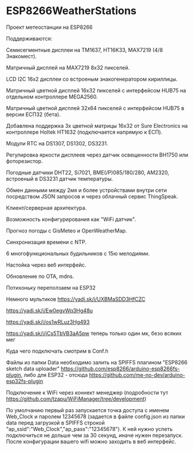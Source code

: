# ESP8266WeatherStations

Проект метеостанции на ESP8266 

Поддерживаются:

Семисегментные дисплеи на TM1637, HT16K33, MAX7219 (4/8 Знакомест).

Матричный дисплей на MAX7219 8х32 пикселей.

LCD I2C 16х2 дисплеи со встроеным знакогенератором кириллицы.

Матричный цветной дисплей 16х32 пикселей с интерфейсом HUB75 на отдельном контроллере MEGA2560. 

Матричный цветной дисплей 32х64 пикселей с интерфейсом HUB75 в версии ЕСП32 (бета). 

Добавлена поддержка 3х цветной матрицы 16х32 от Sure Electronics на контроллере Holtek HT1632 (подключается напрямую к ЕСП).

Модули RTC на DS1307, DS1302, DS3231.

Регулировка яркости дисплеев через датчик освещенности ВН1750 или фоторезистор.

Погодные датчики DHT22, Si7021, BME(/P)085/180/280, AM2320, вcтроеный в DS3231 датчик температуры.

Обмен данными между 2мя и более устройствами внутри сети посредством JSON запросов и через облачный сервис ThingSpeak.

Клиент/серверная архитектура.

Возможность конфигурирования как "WiFi датчик".

Прогноз погоды с GisMeteo и OpenWeatherMap.

Синхронизация времени с NTP.

6 многофункциональных будильников с 15ю мелодиями.

Настойка через веб интерфейс.

Обновление по OTA, mdns.

Потихоньку переползаем на ЕSP32

Немного мультиков
https://yadi.sk/i/UXBMaSDD3HfCZC

https://yadi.sk/i/Ew0egvWq3Hg48u

https://yadi.sk/i/os1wRLuz3Hg493

https://yadi.sk/i/jCs5TbVB3aA5pw теперь только один мк, безо всяких мег

Куда чего подключать смотрим в Conf.h

Файлы из папки Data необходимо залить на SPIFFS плагином "ESP8266 sketch data uploader" https://github.com/esp8266/arduino-esp8266fs-plugin, либо для ESP32 - отсюда https://github.com/me-no-dev/arduino-esp32fs-plugin

Подключение к WiFi через коннект менеджер (подробности тут https://github.com/tzapu/WiFiManager/tree/development)

По умолчанию первый раз запускается точка доступа с именем  Web_Clock и паролем 12345678 (задается в файле config.json из папки data перед загрузкой в SPIFFS строкой  "ap_ssid":"Web_Clock","ap_pass":"12345678"). К ней нужно успеть подключиться не дольше чем за 30 секунд, иначе нужен перезапуск. После конфигурации вашего wifi можно заходить в веб интерфейс.
